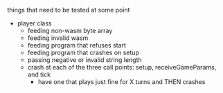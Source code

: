 things that need to be tested at some point

* player class
    * feeding non-wasm byte array
    * feeding invalid wasm
    * feeding program that refuses start
    * feeding program that crashes on setup
    * passing negative or invalid string length
    * crash at each of the three call points: setup, receiveGameParams, and tick
        * have one that plays just fine for X turns and THEN crashes

